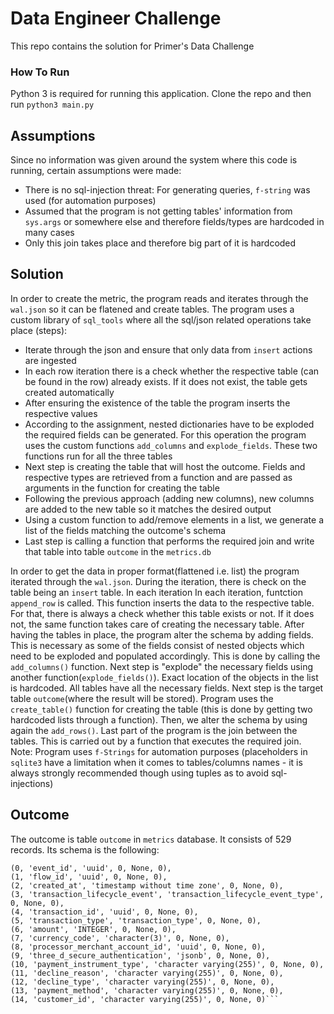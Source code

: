 # Data Engineer Challenge

This repo contains the solution for Primer's Data Challenge

### How To Run

Python 3 is required for running this application.
Clone the repo and then run `python3 main.py`

## Assumptions

Since no information was given around the system where this code is running, 
certain assumptions were made:
- There is no sql-injection threat: For generating queries, `f-string` was used (for automation purposes)
- Assumed that the program is not getting tables' information from `sys.args` or somewhere else and therefore fields/types are hardcoded in many cases
- Only this join takes place and therefore big part of it is hardcoded

## Solution

In order to create the metric, the program reads and iterates through the `wal.json` so it 
can be flatened and create tables. The program uses a custom library of `sql_tools` where all the sql/json related operations take place (steps):
- Iterate through the json and ensure that only data from `insert` actions are ingested
- In each row iteration there is a check whether the respective table (can be found in the row) already exists. If it does not exist, the table gets created automatically
- After ensuring the existence of the table the program inserts the respective values
- According to the assignment, nested dictionaries have to be exploded the required fields can be generated. For this operation the program uses the custom functions `add_columns` and `explode_fields`. These two functions run for all the three tables
- Next step is creating the table that will host the outcome. Fields and respective types are retrieved from a function and are passed as arguments in the function for creating the table
- Following the previous approach (adding new columns), new columns are added to the new table so it matches the desired output
- Using a custom function to add/remove elements in a list, we generate a list of the fields matching the outcome's schema
- Last step is calling a function that performs the required join and write that table into table `outcome` in the `metrics.db`

In order to get the data in proper format(flattened i.e. list) the program iterated through the `wal.json`. During the iteration, there is check on the table being an `insert` table. In each iteration 
In each iteration, funtction `append_row` is called. This function inserts the data to the respective table. For that, there is always a check whether this table exists or not. If it does not, the same function takes care of creating the necessary table.
After having the tables in place, the program alter the schema by adding fields. This is necessary as some of the fields consist of nested objects which need to be exploded and populated accordingly. This is done by calling the `add_columns()` function. Next step is "explode" the necessary fields using another function(`explode_fields()`). Exact location of the objects in the list is hardcoded.
All tables have all the necessary fields. Next step is the target table `outcome`(where the result will be stored). Program uses the `create_table()` function for creating the table (this is done by getting two hardcoded lists through a function). Then, we alter the schema by using again the `add_rows()`.
Last part of the program is the join between the tables. This is carried out by a function that executes the required join.
Note:
Program uses `f-Strings` for automation purposes (placeholders in `sqlite3` have a limitation when it comes to tables/columns names - it is always strongly recommended though using tuples as to avoid sql-injections)

## Outcome
The outcome is table `outcome` in `metrics` database. It consists of 529 records. Its schema is the following:
```
(0, 'event_id', 'uuid', 0, None, 0), 
(1, 'flow_id', 'uuid', 0, None, 0),
(2, 'created_at', 'timestamp without time zone', 0, None, 0), 
(3, 'transaction_lifecycle_event', 'transaction_lifecycle_event_type', 0, None, 0), 
(4, 'transaction_id', 'uuid', 0, None, 0), 
(5, 'transaction_type', 'transaction_type', 0, None, 0), 
(6, 'amount', 'INTEGER', 0, None, 0), 
(7, 'currency_code', 'character(3)', 0, None, 0), 
(8, 'processor_merchant_account_id', 'uuid', 0, None, 0), 
(9, 'three_d_secure_authentication', 'jsonb', 0, None, 0), 
(10, 'payment_instrument_type', 'character varying(255)', 0, None, 0), 
(11, 'decline_reason', 'character varying(255)', 0, None, 0), 
(12, 'decline_type', 'character varying(255)', 0, None, 0), 
(13, 'payment_method', 'character varying(255)', 0, None, 0), 
(14, 'customer_id', 'character varying(255)', 0, None, 0)```
